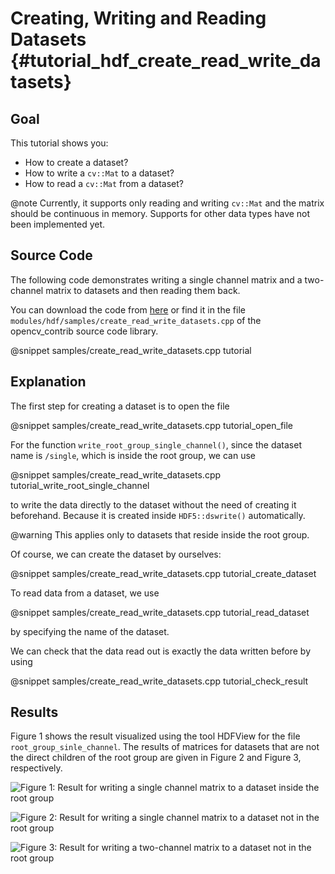 Creating, Writing and Reading Datasets {#tutorial_hdf_create_read_write_datasets}
===============================

Goal
----
This tutorial shows you:
 - How to create a dataset?
 - How to write a `cv::Mat` to a dataset?
 - How to read a `cv::Mat` from a dataset?

@note Currently, it supports only reading and writing `cv::Mat` and the matrix should be continuous
in memory. Supports for other data types have not been implemented yet.

Source Code
----

The following code demonstrates writing a single channel
matrix and a two-channel matrix to datasets and then reading them
back.

You can download the code from [here][1] or find it in the file
`modules/hdf/samples/create_read_write_datasets.cpp` of the opencv_contrib source code library.

@snippet samples/create_read_write_datasets.cpp tutorial

Explanation
----

The first step for creating a dataset is to open the file

@snippet samples/create_read_write_datasets.cpp tutorial_open_file

For the function `write_root_group_single_channel()`, since
the dataset name is `/single`, which is inside the root group, we can use

@snippet samples/create_read_write_datasets.cpp tutorial_write_root_single_channel

to write the data directly to the dataset without the need of creating
it beforehand. Because it is created inside `HDF5::dswrite()`
automatically.

@warning This applies only to datasets that reside inside the root group.

Of course, we can create the dataset by ourselves:

@snippet samples/create_read_write_datasets.cpp tutorial_create_dataset

To read data from a dataset, we use

@snippet samples/create_read_write_datasets.cpp tutorial_read_dataset

by specifying the name of the dataset.

We can check that the data read out is exactly the data written before by using

@snippet samples/create_read_write_datasets.cpp tutorial_check_result

Results
----

Figure 1 shows the result visualized using the tool HDFView for the file
`root_group_sinle_channel`. The results
of matrices for datasets that are not the direct children of the root group
are given in Figure 2 and Figure 3, respectively.

![Figure 1: Result for writing a single channel matrix to a dataset inside the root group](pics/root_group_single_channel.png)

![Figure 2: Result for writing a single channel matrix to a dataset not in the root group](pics/single_channel.png)

![Figure 3: Result for writing a two-channel matrix to a dataset not in the root group](pics/two_channels.png)


[1]: https://github.com/opencv/opencv_contrib/tree/master/modules/hdf/samples/create_read_write_datasets.cpp

